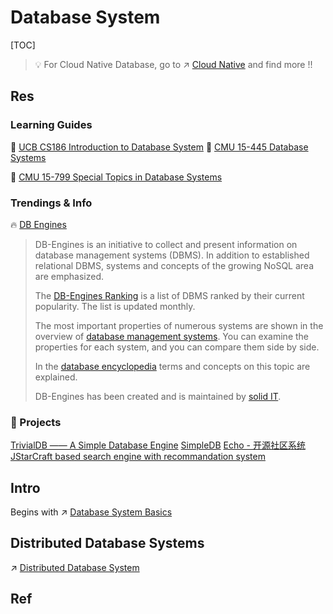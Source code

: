 # Database System

[TOC]



> 💡 For Cloud Native Database, go to ↗ [Cloud Native](../../../🌁%20Cloud%20Native/Cloud%20Native.md) and find more !!

## Res
### Learning Guides
🏫 [UCB CS186 Introduction to Database System](../../🏠%20Assets/Schools/UC%20Berkeley/CS186%20Introduction%20to%20Database%20System/CS186%20Introduction%20to%20Database%20System.md)
🏫 [CMU 15-445 Database Systems](../../🏠%20Assets/Schools/CMU/15-445%20Database%20Systems/15-445%20Database%20Systems.md)

🏫 [CMU 15-799 Special Topics in Database Systems](../../🏠%20Assets/Schools/CMU/15-799%20Special%20Topics%20in%20Database%20Systems/15-799%20Special%20Topics%20in%20Database%20Systems.md)


### Trendings & Info
🔥 [DB Engines](https://db-engines.com/en/)

> DB-Engines is an initiative to collect and present information on database management systems (DBMS). In addition to established relational DBMS, systems and concepts of the growing NoSQL area are emphasized.
> 
> The [DB-Engines Ranking](https://db-engines.com/en/ranking) is a list of DBMS ranked by their current popularity. The list is updated monthly.
> 
> The most important properties of numerous systems are shown in the overview of [database management systems](https://db-engines.com/en/systems). You can examine the properties for each system, and you can compare them side by side.
> 
> In the [database encyclopedia](https://db-engines.com/en/articles) terms and concepts on this topic are explained.
> 
> DB-Engines has been created and is maintained by [solid IT](https://db-engines.com/en/about).


### 🧱 Projects
[TrivialDB —— A Simple Database Engine](https://github.com/miskcoo/TrivialDB)
[SimpleDB](https://github.com/Harry-Chen/SimpleDB)
[Echo - 开源社区系统](https://github.com/Veal98/Echo)
[JStarCraft based search engine with recommandation system](https://github.com/HongZhaoHua/jstarcraft-example)


## Intro
Begins with ↗ [Database System Basics](📌%20Database%20System%20Basics/Database%20System%20Basics.md)



## Distributed Database Systems
↗ [Distributed Database System](../../Software%20Engineering/🧠%20System%20Architecture%20Design/♟️%20Distributed%20Systems/Distributed%20Database%20System/Distributed%20Database%20System.md)



## Ref
[五种常见云数据库的真实应用场景]: https://cloud.tencent.com/developer/article/1575044
[MongoDB、Hbase、Redis等NoSQL优劣势、应用场景]: http://www.redis.cn/articles/20181020003.html
[常见的数据库分类以及应用场景]: https://0x98k.com/2020-05-02-db
[字节跳动万亿级图数据库的应用与挑战]: https://www.infoq.cn/article/vyrv7fzzzvqcetwfuzqy

[关系数据理论-数据库习题 | 腾讯云]: https://cloud.tencent.com/developer/article/2150687
[数据库——关系数据库规范化习题]: https://www.cnblogs.com/wkfvawl/p/11107022.html
[数据库规范化习题 | CSDN]: https://blog.csdn.net/qq_43652818/article/details/118087904
[【数据库E-R图知识点和相关习题（复试真题）】]: https://blog.csdn.net/qq_44875230/article/details/123584355
